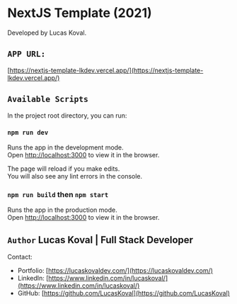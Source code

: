 # NextJS Template (2021)

Developed by Lucas Koval.

## `APP URL:`

[https://nextjs-template-lkdev.vercel.app/](https://nextjs-template-lkdev.vercel.app/)

## `Available Scripts`

In the project root directory, you can run:

### `npm run dev`

Runs the app in the development mode.\
Open [http://localhost:3000](http://localhost:3000) to view it in the browser.

The page will reload if you make edits.\
You will also see any lint errors in the console.

### `npm run build` then `npm start`

Runs the app in the production mode.\
Open [http://localhost:3000](http://localhost:3000) to view it in the browser.

## `Author` Lucas Koval | Full Stack Developer

Contact:

- Portfolio: [https://lucaskovaldev.com/](https://lucaskovaldev.com/)
- LinkedIn: [https://www.linkedin.com/in/lucaskoval/](https://www.linkedin.com/in/lucaskoval/)
- GitHub: [https://github.com/LucasKoval](https://github.com/LucasKoval)
